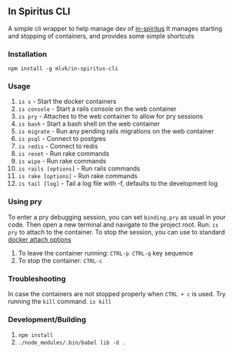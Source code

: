 ## In Spiritus CLI

A simple cli wrapper to help manage dev of [in-spiritus](https://github.com/mlvk/in-spiritus)
It manages starting and stopping of containers, and provides some simple shortcuts

### Installation

`npm install -g mlvk/in-spiritus-cli`

### Usage

1. `is s` - Start the docker containers
1. `is console` - Start a rails console on the web container
1. `is pry` - Attaches to the web container to allow for pry sessions
1. `is bash` - Start a bash shell on the web container
1. `is migrate` - Run any pending rails migrations on the web container
1. `is psql` - Connect to postgres
1. `is redis` - Connect to redis
1. `is reset` - Run rake commands
1. `is wipe` - Run rake commands
1. `is rails [options]` - Run rails commands
1. `is rake [options]` - Run rake commands
1. `is tail [log]` - Tail a log file with -f, defaults to the development log

### Using pry
To enter a pry debugging session, you can set `binding.pry` as usual in your code.
Then open a new terminal and navigate to the project root.
Run: `is pry` to attach to the container.
To stop the session, you can use to standard [docker attach options](https://docs.docker.com/engine/reference/commandline/attach/)

1. To leave the container running: `CTRL-p CTRL-q` key sequence
1. To stop the container: `CTRL-c`

### Troubleshooting

In case the containers are not stopped properly when `CTRL + c` is used. Try running the `kill` command.
`is kill`

### Development/Building

1. `npm install`
1. `./node_modules/.bin/babel lib -d .`
